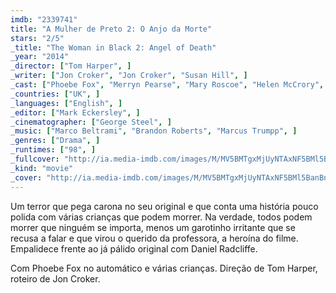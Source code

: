 ```yaml
---
imdb: "2339741"
title: "A Mulher de Preto 2: O Anjo da Morte"
stars: "2/5"
_title: "The Woman in Black 2: Angel of Death"
_year: "2014"
_director: ["Tom Harper", ]
_writer: ["Jon Croker", "Jon Croker", "Susan Hill", ]
_cast: ["Phoebe Fox", "Merryn Pearse", "Mary Roscoe", "Helen McCrory", "Amelia Crouch", "Amelia Pidgeon", "Casper Allpress", "Pip Pearce", "Leilah de Meza", ]
_countries: ["UK", ]
_languages: ["English", ]
_editor: ["Mark Eckersley", ]
_cinematographer: ["George Steel", ]
_music: ["Marco Beltrami", "Brandon Roberts", "Marcus Trumpp", ]
_genres: ["Drama", ]
_runtimes: ["98", ]
_fullcover: "http://ia.media-imdb.com/images/M/MV5BMTgxMjUyNTAxNF5BMl5BanBnXkFtZTgwNTk4MDUyMzE@.jpg"
_kind: "movie"
_cover: "http://ia.media-imdb.com/images/M/MV5BMTgxMjUyNTAxNF5BMl5BanBnXkFtZTgwNTk4MDUyMzE@._V1._SX95_SY140_.jpg"
---
```


Um terror que pega carona no seu original e que conta uma história pouco polida com várias crianças que podem morrer. Na verdade, todos podem morrer que ninguém se importa, menos um garotinho irritante que se recusa a falar e que virou o querido da professora, a heroína do filme. Empalidece frente ao já pálido original com Daniel Radcliffe.

Com Phoebe Fox no automático e várias crianças. Direção de Tom Harper, roteiro de Jon Croker.
